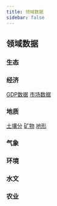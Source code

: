 ```yaml
---
title: 领域数据
sidebar: false
---
```


## 领域数据

### 生态

### 经济

[GDP数据](http://www.ai4agr.com/) [市场数据](http://www.ai4agr.com/)

### 地质

[土壤分](http://www.ai4agr.com/) [矿物](http://www.ai4agr.com/) [地形](http://www.ai4agr.com/) 

### 气象

### 环境

### 水文

### 农业

<Vssue/>
